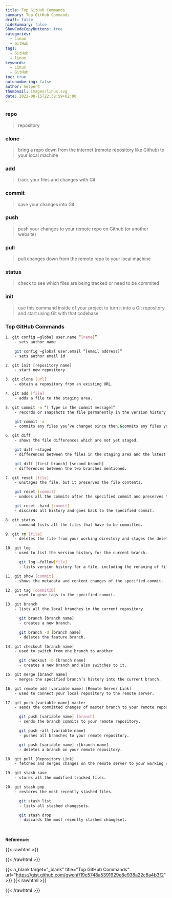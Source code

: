 ```yaml
---
title: Top GitHub Commands
summary: Top GitHub Commands
draft: false
hideSummary: false
ShowCodeCopyButtons: true
categories:
  - Linux
  - GitHub
tags:
  - GitHub
  - linux
keywords: 
  - Linux
  - GitHub
toc: true
autonumbering: false
author: helper4
thumbnail: images/linux.svg
date: 2022-08-15T22:38:59+02:00
---
```




### **repo** 
> repository

### clone 
> bring a repo down from the internet (remote repository like Github) to your local machine

### add 
> track your files and changes with Git

### commit 
> save your changes into Git

### push 
> push your changes to your remote repo on Github (or another website)

### pull 
> pull changes down from the remote repo to your local machine

### status 
> check to see which files are being tracked or need to be commited

### init 
> use this command inside of your project to turn it into a Git repository and start using Git with that codebase


### Top GitHub Commands 

```bash
1. git config –global user.name “[name]” 
    - sets author name

    git config –global user.email “[email address]” 
    - sets author email id
```
```bash
2. git init [repository name] 
    - start new repository
```
```bash
3. git clone [url] 
    - obtain a repository from an existing URL.
```
```bash
4. git add [file] 
    - adds a file to the staging area.
```
```bash
5. git commit -m “[ Type in the commit message]” 
    - records or snapshots the file permanently in the version history.

    git commit -a 
    - commits any files you’ve changed since then.&commits any files you’ve added
```
```bash
6. git diff 
    - shows the file differences which are not yet staged.

    git diff –staged 
    - differences between the files in the staging area and the latest version present.

    git diff [first branch] [second branch] 
    - differences between the two branches mentioned.
```
```bash
7. git reset [file] 
    - unstages the file, but it preserves the file contents.

    git reset [commit] 
    - undoes all the commits after the specified commit and preserves the changes locally.

    git reset –hard [commit] 
    - discards all history and goes back to the specified commit.
```
```bash
8. git status 
    - command lists all the files that have to be committed.
```
```bash
9. git rm [file] 
    - deletes the file from your working directory and stages the deletion.
```
```bash
10. git log 
    - used to list the version history for the current branch.

      git log –follow[file] 
      - lists version history for a file, including the renaming of files also.
```
```bash
11. git show [commit] 
    - shows the metadata and content changes of the specified commit.
```
```bash
12. git tag [commitID] 
    - used to give tags to the specified commit.
```
```bash
13. git branch
    - lists all the local branches in the current repository.

      git branch [branch name] 
      - creates a new branch.

      git branch -d [branch name] 
      - deletes the feature branch.
```
```bash
14. git checkout [branch name] 
    - used to switch from one branch to another

      git checkout -b [branch name] 
      - creates a new branch and also switches to it.
```
```bash
15. git merge [branch name] 
    - merges the specified branch’s history into the current branch.
```
```bash
16. git remote add [variable name] [Remote Server Link] 
    - used to connect your local repository to the remote server.
```
```bash
17. git push [variable name] master
    - sends the committed changes of master branch to your remote repository.

      git push [variable name] [branch] 
      - sends the branch commits to your remote repository.

      git push –all [variable name] 
      - pushes all branches to your remote repository.

      git push [variable name] :[branch name] 
      - deletes a branch on your remote repository.
```
```bash
18. git pull [Repository Link] 
    - fetches and merges changes on the remote server to your working directory.
```
```bash
19. git stash save
    - stores all the modified tracked files.
```
```bash
20. git stash pop
    - restores the most recently stashed files.

      git stash list
      - lists all stashed changesets.

      git stash drop
      - discards the most recently stashed changeset.
```
&nbsp;

**Reference:**

{{< rawhtml >}} <div class="lnkRef"> {{< /rawhtml >}}

{{< a_blank target="_blank" title="Top GitHub Commands" url="https://gist.github.com/gwenf/19e5748a5391929e8e938a22c8a4b3f2" >}}
{{< rawhtml >}} </div> {{< /rawhtml >}}  

&nbsp;

<!-- Git Commands
============

_A list of my commonly used Git commands_

*If you are interested in my Git aliases, have a look at my `.bash_profile`, found here: https://github.com/joshnh/bash_profile/blob/master/.bash_profile*

--

### Getting & Creating Projects

| Command | Description |
| ------- | ----------- |
| `git init` | Initialize a local Git repository |
| `git clone ssh://git@github.com/[username]/[repository-name].git` | Create a local copy of a remote repository |

### Basic Snapshotting

| Command | Description |
| ------- | ----------- |
| `git status` | Check status |
| `git add [file-name.txt]` | Add a file to the staging area |
| `git add -A` | Add all new and changed files to the staging area |
| `git commit -m "[commit message]"` | Commit changes |
| `git rm -r [file-name.txt]` | Remove a file (or folder) |

### Branching & Merging

| Command | Description |
| ------- | ----------- |
| `git branch` | List branches (the asterisk denotes the current branch) |
| `git branch -a` | List all branches (local and remote) |
| `git branch [branch name]` | Create a new branch |
| `git branch -d [branch name]` | Delete a branch |
| `git push origin --delete [branch name]` | Delete a remote branch |
| `git checkout -b [branch name]` | Create a new branch and switch to it |
| `git checkout -b [branch name] origin/[branch name]` | Clone a remote branch and switch to it |
| `git branch -m [old branch name] [new branch name]` | Rename a local branch |
| `git checkout [branch name]` | Switch to a branch |
| `git checkout -` | Switch to the branch last checked out |
| `git checkout -- [file-name.txt]` | Discard changes to a file |
| `git merge [branch name]` | Merge a branch into the active branch |
| `git merge [source branch] [target branch]` | Merge a branch into a target branch |
| `git stash` | Stash changes in a dirty working directory |
| `git stash clear` | Remove all stashed entries |

### Sharing & Updating Projects

| Command | Description |
| ------- | ----------- |
| `git push origin [branch name]` | Push a branch to your remote repository |
| `git push -u origin [branch name]` | Push changes to remote repository (and remember the branch) |
| `git push` | Push changes to remote repository (remembered branch) |
| `git push origin --delete [branch name]` | Delete a remote branch |
| `git pull` | Update local repository to the newest commit |
| `git pull origin [branch name]` | Pull changes from remote repository |
| `git remote add origin ssh://git@github.com/[username]/[repository-name].git` | Add a remote repository |
| `git remote set-url origin ssh://git@github.com/[username]/[repository-name].git` | Set a repository's origin branch to SSH |

### Inspection & Comparison

| Command | Description |
| ------- | ----------- |
| `git log` | View changes |
| `git log --summary` | View changes (detailed) |
| `git log --oneline` | View changes (briefly) |
| `git diff [source branch] [target branch]` | Preview changes before merging | -->